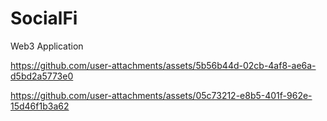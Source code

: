 # SocialFi
Web3 Application





https://github.com/user-attachments/assets/5b56b44d-02cb-4af8-ae6a-d5bd2a5773e0



https://github.com/user-attachments/assets/05c73212-e8b5-401f-962e-15d46f1b3a62

